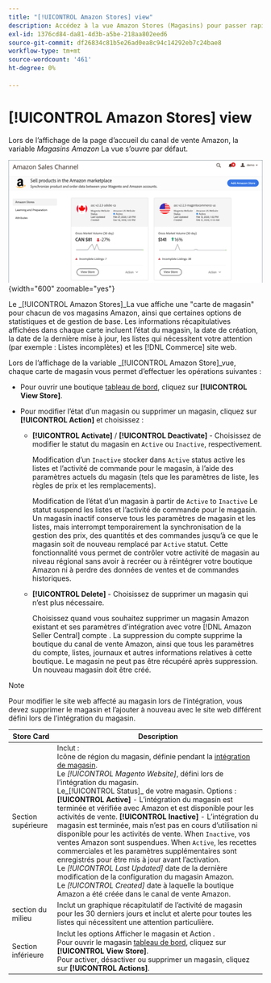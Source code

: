 ```yaml
---
title: "[!UICONTROL Amazon Stores] view"
description: Accédez à la vue Amazon Stores (Magasins) pour passer rapidement en revue les statistiques de base de chacun de vos magasins Amazon et les options de gestion des accès.
exl-id: 1376cd84-da81-4d3b-a5be-218aa802eed6
source-git-commit: df26834c81b5e26ad0ea8c94c14292eb7c24bae8
workflow-type: tm+mt
source-wordcount: '461'
ht-degree: 0%

---
```


# [!UICONTROL Amazon Stores] view

Lors de l’affichage de la page d’accueil du canal de vente Amazon, la variable _Magasins Amazon_ La vue s’ouvre par défaut.

![Vue Magasins Amazon](assets/amazon-sales-channel-home-tabs.png){width="600" zoomable="yes"}

Le _[!UICONTROL Amazon Stores]_La vue affiche une &quot;carte de magasin&quot; pour chacun de vos magasins Amazon, ainsi que certaines options de statistiques et de gestion de base. Les informations récapitulatives affichées dans chaque carte incluent l’état du magasin, la date de création, la date de la dernière mise à jour, les listes qui nécessitent votre attention (par exemple : Listes incomplètes) et les [!DNL Commerce] site web.

Lors de l’affichage de la variable _[!UICONTROL Amazon Store]_vue, chaque carte de magasin vous permet d’effectuer les opérations suivantes :

- Pour ouvrir une boutique [tableau de bord](./amazon-store-dashboard.md), cliquez sur **[!UICONTROL View Store]**.

- Pour modifier l’état d’un magasin ou supprimer un magasin, cliquez sur **[!UICONTROL Action]** et choisissez :

   - **[!UICONTROL Activate]** / **[!UICONTROL Deactivate]** - Choisissez de modifier le statut du magasin en `Active` ou `Inactive`, respectivement.

      Modification d’un `Inactive` stocker dans `Active` status active les listes et l’activité de commande pour le magasin, à l’aide des paramètres actuels du magasin (tels que les paramètres de liste, les règles de prix et les remplacements).

      Modification de l’état d’un magasin à partir de `Active` to `Inactive` Le statut suspend les listes et l’activité de commande pour le magasin. Un magasin inactif conserve tous les paramètres de magasin et les listes, mais interrompt temporairement la synchronisation de la gestion des prix, des quantités et des commandes jusqu’à ce que le magasin soit de nouveau remplacé par `Active` statut. Cette fonctionnalité vous permet de contrôler votre activité de magasin au niveau régional sans avoir à recréer ou à réintégrer votre boutique Amazon ni à perdre des données de ventes et de commandes historiques.

   - **[!UICONTROL Delete]** - Choisissez de supprimer un magasin qui n’est plus nécessaire.

      Choisissez quand vous souhaitez supprimer un magasin Amazon existant et ses paramètres d’intégration avec votre [!DNL Amazon Seller Central] compte . La suppression du compte supprime la boutique du canal de vente Amazon, ainsi que tous les paramètres du compte, listes, journaux et autres informations relatives à cette boutique. Le magasin ne peut pas être récupéré après suppression. Un nouveau magasin doit être créé.

>[!NOTE]
>Pour modifier le site web affecté au magasin lors de l’intégration, vous devez supprimer le magasin et l’ajouter à nouveau avec le site web différent défini lors de l’intégration du magasin.

| Store Card | Description |
|--- |--- |
| Section supérieure | Inclut : <br>Icône de région du magasin, définie pendant la [intégration de magasin](./store-integration.md).<br> Le _[!UICONTROL Magento Website]_, défini lors de l’intégration du magasin.<br>Le_[!UICONTROL Status]_ de votre magasin. Options : **[!UICONTROL Active]** - L’intégration du magasin est terminée et vérifiée avec Amazon et est disponible pour les activités de vente. **[!UICONTROL Inactive]** - L’intégration du magasin est terminée, mais n’est pas en cours d’utilisation ni disponible pour les activités de vente. When `Inactive`, vos ventes Amazon sont suspendues. When `Active`, les recettes commerciales et les paramètres supplémentaires sont enregistrés pour être mis à jour avant l’activation.<br>Le *[!UICONTROL Last Updated]* date de la dernière modification de la configuration du magasin Amazon.<br>Le *[!UICONTROL Created]* date à laquelle la boutique Amazon a été créée dans le canal de vente Amazon. |
| section du milieu | Inclut un graphique récapitulatif de l’activité de magasin pour les 30 derniers jours et inclut et alerte pour toutes les listes qui nécessitent une attention particulière. |
| Section inférieure | Inclut les options Afficher le magasin et Action .<br>Pour ouvrir le magasin [tableau de bord](./amazon-store-dashboard.md), cliquez sur **[!UICONTROL View Store]**.<br>Pour activer, désactiver ou supprimer un magasin, cliquez sur **[!UICONTROL Actions]**. |

